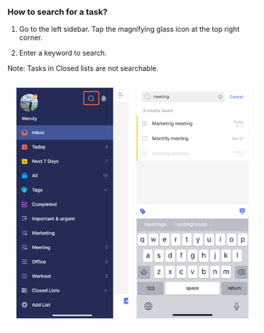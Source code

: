 ### How to search for a task?

1. Go to the left sidebar. Tap the magnifying glass icon at the top right corner.

2. Enter a keyword to search.

Note: Tasks in Closed lists are not searchable.

![iossearch](../../images/ticktick-ios-app/task/searchtask.jpg)


